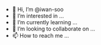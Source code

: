 - 👋 Hi, I’m @iwan-soo
- 👀 I’m interested in ...
- 🌱 I’m currently learning ...
- 💞️ I’m looking to collaborate on ...
- 📫 How to reach me ...

<!---
iwan-soo/iwan-soo is a ✨ special ✨ repository because its `README.md` (this file) appears on your GitHub profile.
You can click the Preview link to take a look at your changes.
--->
